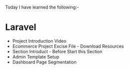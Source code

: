 Today I have learned the following:-

# Laravel
- Project Introduction Video
- Ecommerce Project Excise File - Download Resources
- Section Introduct - Before Start this Section
- Admin Template Setup
- Dashboard Page Segmentation